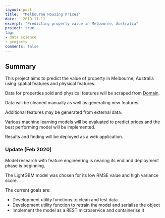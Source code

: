 ```yaml
---
layout: post
title:  "Melbourne Housing Prices"
date:   2019-11-11
excerpt: "Predicting property value in Melbourne, Australia"
project: true
tag:
- data science 
- projects
comments: false 
---
```


## Summary
This project aims to predict the value of property in Melbourne, Australia using spatial features and physical features.

Data for properties sold and physical features will be scraped from [Domain](https://www.domain.com.au/sold-listings/melbourne-vic-3000).

Data will be cleaned manually as well as generating new features.

Additional features may be generated from external data.

Various machine learning models will be evaluated to predict prices and the best performing model will be implemented.

Results and finding will be deployed as a web application.

### Update (Feb 2020)

Model research with feature engineering is nearing its end and deployment phase is beginning.

The LightGBM model was chosen for its low RMSE value and high variance score.

The current goals are:
- Development utility functions to clean and test data
- Development utility function to retrain the model and serialise the object
- Implement the model as a REST microservice and containerise it
